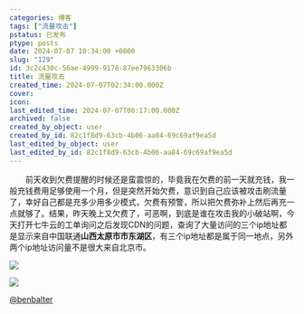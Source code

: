 ```yaml
---
categories: 博客
tags: ["流量攻击"]
pstatus: 已发布
ptype: posts
date: 2024-07-07 10:34:00 +0800
slug: "129"
id: 3c2c430c-56ae-4999-9178-87ee7963306b
title: 流量攻击
created_time: 2024-07-07T02:34:00.000Z
cover: 
icon: 
last_edited_time: 2024-07-07T06:17:00.000Z
archived: false
created_by_object: user
created_by_id: 82c1f8d9-63cb-4b06-aa84-69c69af9ea5d
last_edited_by_object: user
last_edited_by_id: 82c1f8d9-63cb-4b06-aa84-69c69af9ea5d
---
```


&emsp;&emsp;前天收到欠费提醒的时候还是蛮震惊的，毕竟我在欠费的前一天就充钱，我一般充钱费用足够使用一个月，但是突然开始欠费，意识到自己应该被攻击刷流量了，幸好自己都是充多少用多少模式，欠费有预警，所以把欠费弥补上然后再充一点就够了。结果，昨天晚上又欠费了，可恶啊，到底是谁在攻击我的小破站啊，今天打开七牛云的工单询问之后发现CDN的问题，查询了大量访问的三个ip地址都是显示来自中国联通**山西太原市市东湖区**，有三个ip地址都是属于同一地点，另外两个ip地址访问量不是很大来自北京市。

![](https://blog.wangyunzi.com/2024/07/zHzD1p.jpg)



![](https://blog.wangyunzi.com/2024/07/mXsPhY.jpg)



[@benbalter](https://instagram.com/benbalter)
